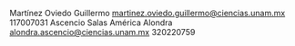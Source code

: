 Martínez Oviedo Guillermo martinez.oviedo.guillermo@ciencias.unam.mx 117007031
Ascencio Salas América Alondra  alondra.ascencio@ciencias.unam.mx  320220759




